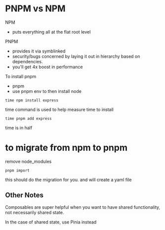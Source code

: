 # PNPM vs NPM

NPM 

- puts everything all at the flat root level

PNPM

- provides it via symblinked 
- security/bugs concerned by laying it out in hierarchy based on dependencies. 
- you'll get 4x boost in performance


To install pnpm 
- pnpm 
- use pnpm env to then install node

`time npm install express`

time command is used to help measure time to install

`time pnpm add express`

time is in half

# to migrate from npm to pnpm

remove node_modules

`pnpm import`

this should do the migration for you. and will create a yaml file



## Other Notes

Composables are super helpful when you want to have shared functionality, not necessarily shared state. 

In the case of shared state, use Pinia instead
